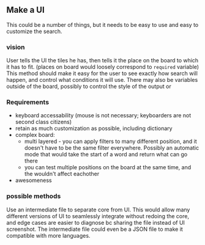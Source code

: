 
## Make a UI
This could be a number of things, but it needs to be easy to use and easy to customize the search.

### vision
User tells the UI the tiles he has, then tells it the place on the board to which it has to fit. (places on board would loosely correspond to `required` variable) This method should make it easy for the user to see exactly how search will happen, and control what conditions it will use. There may also be variables outside of the board, possibly to control the style of the output or

### Requirements
* keyboard accessability (mouse is not necessary; keyboarders are not second class citizens)
* retain as much customization as possible, including dictionary
* complex board:
    - multi layered - you can apply filters to many different position, and it doesn't have to be the same filter everywhere. Possibly an automatic mode that would take the start of a word and return what can go there
    - you can test multiple positions on the board at the same time, and the wouldn't affect eachother
* awesomeness

### possible methods
Use an intermediate file to separate core from UI. This would allow many different versions of UI to seamlessly integrate without redoing the core, and edge cases are easier to diagnose bc sharing the file instead of UI screenshot. The intermediate file could even be a JSON file to make it compatible with more languages.
